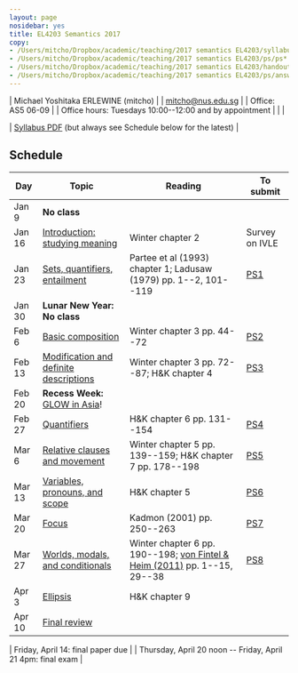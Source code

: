 ```yaml
---
layout: page
nosidebar: yes
title: EL4203 Semantics 2017
copy:
- /Users/mitcho/Dropbox/academic/teaching/2017 semantics EL4203/syllabus/syllabus.pdf
- /Users/mitcho/Dropbox/academic/teaching/2017 semantics EL4203/ps/ps*.pdf
- /Users/mitcho/Dropbox/academic/teaching/2017 semantics EL4203/handouts/handout*.pdf
- /Users/mitcho/Dropbox/academic/teaching/2017 semantics EL4203/ps/answers.pdf
---
```


| Michael Yoshitaka ERLEWINE (mitcho) |
| <a href='mailto:mitcho@nus.edu.sg'>mitcho@nus.edu.sg</a> |
| Office: AS5 06-09 |
| Office hours: Tuesdays 10:00--12:00 and by appointment |
| |

| [Syllabus PDF](syllabus.pdf) (but always see Schedule below for the latest) |

## Schedule

| Day | Topic | Reading | To submit |
|-----|-------|---------|-----------|
| Jan 9 | **No class** |
| Jan 16 | [Introduction: studying meaning](handout01.pdf) | Winter chapter 2 | Survey on IVLE |
| Jan 23 | [Sets, quantifiers, entailment](handout02.pdf) | Partee et al (1993) chapter 1; Ladusaw (1979) pp. 1--2, 101--119 | [PS1](ps1.pdf) |
| Jan 30 | **Lunar New Year: No class** |
| Feb 6 | [Basic composition](handout03.pdf) | Winter chapter 3 pp. 44--72 | [PS2](ps2.pdf) |
| Feb 13 | [Modification and definite descriptions](handout04.pdf) | Winter chapter 3 pp. 72--87; H&amp;K chapter 4 | [PS3](ps3.pdf) |
| Feb 20 | **Recess Week:** [GLOW in Asia](https://lingconf.com/glowinasia2017/)! |
| Feb 27 | [Quantifiers](handout05.pdf) | H&amp;K chapter 6 pp. 131--154 | [PS4](ps4.pdf) |
| Mar 6 | [Relative clauses and movement](handout06.pdf) | Winter chapter 5 pp. 139--159; H&amp;K chapter 7 pp. 178--198 | [PS5](ps5.pdf) |
| Mar 13 | [Variables, pronouns, and scope](handout07.pdf) | H&amp;K chapter 5 | [PS6](ps6.pdf) |
| Mar 20 | [Focus](handout08.pdf) | Kadmon (2001) pp. 250--263 | [PS7](ps7.pdf) |
| Mar 27 | [Worlds, modals, and conditionals](handout09.pdf) | Winter chapter 6 pp. 190--198; [von Fintel &amp; Heim (2011)](http://web.mit.edu/fintel/fintel-heim-intensional.pdf) pp. 1--15, 29--38 | [PS8](ps8.pdf) |
| Apr 3 | [Ellipsis](handout10.pdf) | H&amp;K chapter 9 | |
| Apr 10 | [Final review](handout11.pdf) | | |

| Friday, April 14: final paper due |
| Thursday, April 20 noon -- Friday, April 21 4pm: final exam |

